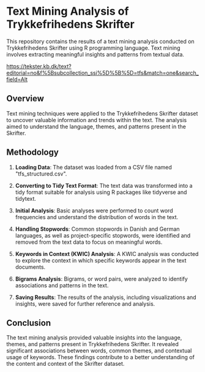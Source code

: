 # Text Mining Analysis of Trykkefrihedens Skrifter

This repository contains the results of a text mining analysis conducted on Trykkefrihedens Skrifter using R programming language. Text mining involves extracting meaningful insights and patterns from textual data.

https://tekster.kb.dk/text?editorial=no&f%5Bsubcollection_ssi%5D%5B%5D=tfs&match=one&search_field=Alt


## Overview

Text mining techniques were applied to the Trykkefrihedens Skrifter dataset to uncover valuable information and trends within the text. The analysis aimed to understand the language, themes, and patterns present in the Skrifter.

## Methodology

1. **Loading Data**: The dataset was loaded from a CSV file named "tfs_structured.csv".

2. **Converting to Tidy Text Format**: The text data was transformed into a tidy format suitable for analysis using R packages like tidyverse and tidytext.

3. **Initial Analysis**: Basic analyses were performed to count word frequencies and understand the distribution of words in the text.

4. **Handling Stopwords**: Common stopwords in Danish and German languages, as well as project-specific stopwords, were identified and removed from the text data to focus on meaningful words.
5. **Keywords in Context (KWIC) Analysis**: A KWIC analysis was conducted to explore the context in which specific keywords appear in the text documents.

6. **Bigrams Analysis**: Bigrams, or word pairs, were analyzed to identify associations and patterns in the text.

7. **Saving Results**: The results of the analysis, including visualizations and insights, were saved for further reference and analysis.

## Conclusion

The text mining analysis provided valuable insights into the language, themes, and patterns present in Trykkefrihedens Skrifter. It revealed significant associations between words, common themes, and contextual usage of keywords. These findings contribute to a better understanding of the content and context of the Skrifter dataset.
